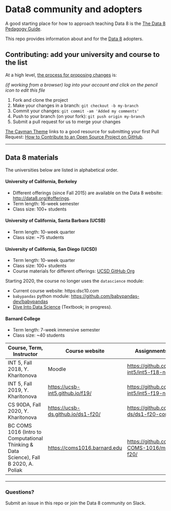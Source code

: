 # Data8 community and adopters

A good starting place for how to approach teaching Data 8 is the [The Data 8 Pedagogy Guide](http://data8.org/zero-to-data-8/intro.html).

This repo provides information about and for the [Data 8](http://data8.org/) adopters.

## Contributing: add your university and course to the list

At a high level, [the process for proposing changes](https://guides.github.com/introduction/flow/) is:

_(if working from a browser) log into your account and click on the pencil icon to edit this file_
1. Fork and clone the project
1. Make your changes in a branch: `git checkout -b my-branch`
1. Commit your changes: `git commit -am 'Added my comments'`
1. Push to your branch (on your fork): `git push origin my-branch`
1. Submit a pull request for us to merge your changes

[The Cayman Theme](https://github.com/pages-themes/cayman/issues) links to a good resource for submitting your first Pull Request: [How to Contribute to an Open Source Project on GitHub](https://egghead.io/courses/how-to-contribute-to-an-open-source-project-on-github).


-------

## Data 8 materials

The universities below are listed in alphabetical order. 

#### University of California, Berkeley

* Different offerings (since Fall 2015) are available on the Data 8 website: <http://data8.org/#offerings>.
* Term length: 16-week semester
* Class size: 100+ students

#### University of California, Santa Barbara (UCSB)
* Term length: 10-week quarter
* Class size: ~75 students

#### University of California, San Diego (UCSD)

* Term length: 10-week quarter
* Class size: 100+ students
* Course materials for different offerings: [UCSD GitHub Org](https://github.com/ucsd-ets/?q=dsc10-)

Starting 2020, the course no longer uses the `datascience` module:
* Current course website: https:dsc10.com
* `babypandas` python module:
  https://github.com/babypandas-dev/babypandas
* [Dive Into Data Science](https://eldridgejm.github.io/dive_into_data_science/front.html) (Textbook; in progress).
  

#### Barnard College
* Term length: 7-week immersive semester
* Class size: ~40 students

| Course, Term, Instructor | Course website   | Assignments repo 
|-------------------|-----------------|-----------------|
| INT 5, Fall 2018, Y. Kharitonova | Moodle | https://github.com/ucsb-int5/int5-f18-notebooks |
| INT 5, Fall 2019, Y. Kharitonova | https://ucsb-int5.github.io/f19/ | https://github.com/ucsb-int5/int5-f19-notebooks |
| CS 90DA, Fall 2020, Y. Kharitonova | https://ucsb-ds.github.io/ds1-f20/ | https://github.com/ucsb-ds/ds1-f20-content |
| BC COMS 1016 (Intro to Computational Thinking & Data Science), Fall B 2020, A. Poliak | https://coms1016.barnard.edu | https://github.com/BC-COMS-1016/materials-f20/ |

####


-------

### Questions? 

Submit an issue in this repo or join the Data 8 community on Slack.
